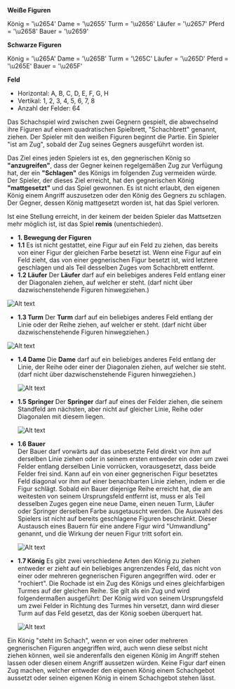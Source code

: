 **Weiße Figuren**

König = '\u2654'
Dame = '\u2655'
Turm = '\u2656'
Läufer = '\u2657'
Pferd = '\u2658'
Bauer = '\u2659'

**Schwarze Figuren**

König = '\u265A'
Dame = '\u265B'
Turm = '\265C'
Läufer = '\u265D'
Pferd = '\u265E'
Bauer = '\u265F'


**Feld**

- Horizontal: A, B, C, D, E, F, G, H
- Vertikal: 1, 2, 3, 4, 5, 6, 7, 8
- Anzahl der Felder: 64

Das Schachspiel wird zwischen zwei Gegnern gespielt, die abwechselnd ihre Figuren auf einem quadratischen Spielbrett, "Schachbrett" genannt, ziehen. Der Spieler mit den weißen Figuren beginnt die Partie. Ein Spieler "ist am Zug", sobald der Zug seines Gegners ausgeführt worden ist.

Das Ziel eines jeden Spielers ist es, den gegnerischen König so **"anzugreifen"**, dass der Gegner keinen regelgemäßen Zug zur Verfügung hat, der ein **"Schlagen"** des Königs im folgenden Zug vermeiden würde. Der Spieler, der dieses Ziel erreicht, hat den gegnerischen König **"mattgesetzt"** und das Spiel gewonnen. Es ist nicht erlaubt, den eigenen König einem Angriff auszusetzen oder den König des Gegners zu schlagen. Der Gegner, dessen König mattgesetzt worden ist, hat das Spiel verloren.

Ist eine Stellung erreicht, in der keinem der beiden Spieler das Mattsetzen mehr möglich ist, ist das Spiel **remis** (unentschieden).
 
 
 - **1. Bewegung der Figuren**
 - **1.1** 
 Es ist nicht gestattet, eine Figur auf ein Feld zu ziehen, das bereits von einer Figur der gleichen Farbe besetzt ist. Wenn eine Figur auf ein Feld zieht, das von einer gegnerischen Figur besetzt ist, wird letztere geschlagen und als Teil desselben Zuges vom Schachbrett entfernt. 
 - **1.2 Läufer**
 Der **Läufer** darf auf ein beliebiges anderes Feld entlang einer der Diagonalen ziehen, auf welcher er steht. (darf nicht über dazwischenstehende Figuren hinwegziehen.)
 
  ![Alt text](https://github.com/exestiert/Schachbrett/blob/main/img/Regel_laeufer.gif)
 
 - **1.3 Turm**
 Der **Turm** darf auf ein beliebiges anderes Feld entlang der Linie oder der Reihe ziehen, auf welcher er steht. (darf nicht über dazwischenstehende Figuren hinwegziehen.)
 
  ![Alt text](https://github.com/exestiert/Schachbrett/blob/main/img/Regel_turm.gif)
 
- **1.4 Dame**
 Die **Dame** darf auf ein beliebiges anderes Feld entlang der Linie, der Reihe oder einer der Diagonalen ziehen, auf welcher sie steht. (darf nicht über dazwischenstehende Figuren hinwegziehen.)
 
  ![Alt text](https://github.com/exestiert/Schachbrett/blob/main/img/Regel_dame.gif)
  
 - **1.5 Springer**
 Der **Springer** darf auf eines der Felder ziehen, die seinem Standfeld am nächsten, aber nicht auf gleicher Linie, Reihe oder Diagonalen mit diesem liegen.
 
   ![Alt text](https://github.com/exestiert/Schachbrett/blob/main/img/Regel_springer.gif)
   
- **1.6 Bauer**   
Der Bauer darf vorwärts auf das unbesetzte Feld direkt vor ihm auf derselben Linie ziehen oder in seinem ersten entweder ein oder um zwei Felder entlang derselben Linie vorrücken, vorausgesetzt, dass beide Felder frei sind. Kann auf ein von einer gegnerischen Figur besetztes Feld diagonal vor ihm auf einer benachbarten Linie ziehen, indem er die Figur schlägt.
Sobald ein Bauer diejenige Reihe erreicht hat, die am weitesten von seinem Ursprungsfeld entfernt ist, muss er als Teil desselben Zuges gegen eine neue Dame, einen neuen Turm, Läufer oder Springer derselben Farbe ausgetauscht werden. Die Auswahl des Spielers ist nicht auf bereits geschlagene Figuren beschränkt. Dieser Austausch eines Bauern für eine andere Figur wird "Umwandlung" genannt, und die Wirkung der neuen Figur tritt sofort ein.

  ![Alt text](https://github.com/exestiert/Schachbrett/blob/main/img/Regel_bauer.gif)

- **1.7 König** 
Es gibt zwei verschiedene Arten den König zu ziehen
entweder er zieht auf ein beliebiges angrenzendes Feld, das nicht von einer oder mehreren gegnerischen Figuren angegriffen wird.
oder er "rochiert". 
Die Rochade ist ein Zug des Königs und eines gleichfarbigen Turmes auf der gleichen Reihe. Sie gilt als ein Zug und wird folgendermaßen ausgeführt: Der König wird von seinem Ursprungsfeld um zwei Felder in Richtung des Turmes hin versetzt, dann wird dieser Turm auf das Feld gesetzt, das der König soeben überquert hat.

   ![Alt text](https://github.com/exestiert/Schachbrett/blob/main/img/Regel_k%C3%B6nig.gif)

Ein König "steht im Schach", wenn er von einer oder mehreren gegnerischen Figuren angegriffen wird, auch wenn diese selbst nicht ziehen können, weil sie anderenfalls den eigenen König im Angriff stehen lassen oder diesen einem Angriff aussetzen würden. Keine Figur darf einen Zug machen, welcher entweder den eigenen König einem Schach­gebot aussetzt oder seinen eigenen König in einem Schachgebot stehen lässt.
